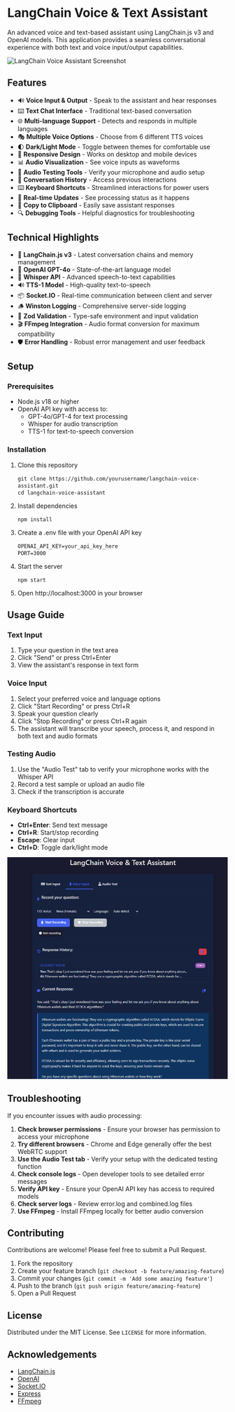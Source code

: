 # LangChain Voice & Text Assistant

An advanced voice and text-based assistant using LangChain.js v3 and OpenAI models. This application provides a seamless conversational experience with both text and voice input/output capabilities.

![LangChain Voice Assistant Screenshot](https://raw.githubusercontent.com/yourusername/langchain-voice-assistant/main/screenshot.png)

## Features

- 🔊 **Voice Input & Output** - Speak to the assistant and hear responses
- ⌨️ **Text Chat Interface** - Traditional text-based conversation
- 🌐 **Multi-language Support** - Detects and responds in multiple languages
- 🎭 **Multiple Voice Options** - Choose from 6 different TTS voices
- 🌓 **Dark/Light Mode** - Toggle between themes for comfortable use
- 📱 **Responsive Design** - Works on desktop and mobile devices
- 📊 **Audio Visualization** - See voice inputs as waveforms
- 🧪 **Audio Testing Tools** - Verify your microphone and audio setup
- 📜 **Conversation History** - Access previous interactions
- ⌨️ **Keyboard Shortcuts** - Streamlined interactions for power users
- 🔄 **Real-time Updates** - See processing status as it happens
- 📝 **Copy to Clipboard** - Easily save assistant responses
- 🔍 **Debugging Tools** - Helpful diagnostics for troubleshooting

## Technical Highlights

- 🔧 **LangChain.js v3** - Latest conversation chains and memory management
- 🤖 **OpenAI GPT-4o** - State-of-the-art language model
- 🎤 **Whisper API** - Advanced speech-to-text capabilities
- 🔊 **TTS-1 Model** - High-quality text-to-speech
- 📦 **Socket.IO** - Real-time communication between client and server
- 🪵 **Winston Logging** - Comprehensive server-side logging
- 🧩 **Zod Validation** - Type-safe environment and input validation
- 🎬 **FFmpeg Integration** - Audio format conversion for maximum compatibility
- 🛡️ **Error Handling** - Robust error management and user feedback

## Setup

### Prerequisites

- Node.js v18 or higher
- OpenAI API key with access to:
  - GPT-4o/GPT-4 for text processing
  - Whisper for audio transcription
  - TTS-1 for text-to-speech conversion

### Installation

1. Clone this repository
   ```
   git clone https://github.com/yourusername/langchain-voice-assistant.git
   cd langchain-voice-assistant
   ```

2. Install dependencies
   ```
   npm install
   ```

3. Create a .env file with your OpenAI API key
   ```
   OPENAI_API_KEY=your_api_key_here
   PORT=3000
   ```

4. Start the server
   ```
   npm start
   ```

5. Open http://localhost:3000 in your browser

## Usage Guide

### Text Input
1. Type your question in the text area
2. Click "Send" or press Ctrl+Enter
3. View the assistant's response in text form

### Voice Input
1. Select your preferred voice and language options
2. Click "Start Recording" or press Ctrl+R
3. Speak your question clearly
4. Click "Stop Recording" or press Ctrl+R again
5. The assistant will transcribe your speech, process it, and respond in both text and audio formats

### Testing Audio
1. Use the "Audio Test" tab to verify your microphone works with the Whisper API
2. Record a test sample or upload an audio file
3. Check if the transcription is accurate

### Keyboard Shortcuts
- **Ctrl+Enter**: Send text message
- **Ctrl+R**: Start/stop recording
- **Escape**: Clear input
- **Ctrl+D**: Toggle dark/light mode


![LangChain Voice Assistant Screenshot](./ss.png)

## Troubleshooting

If you encounter issues with audio processing:

1. **Check browser permissions** - Ensure your browser has permission to access your microphone
2. **Try different browsers** - Chrome and Edge generally offer the best WebRTC support
3. **Use the Audio Test tab** - Verify your setup with the dedicated testing function
4. **Check console logs** - Open developer tools to see detailed error messages
5. **Verify API key** - Ensure your OpenAI API key has access to required models
6. **Check server logs** - Review error.log and combined.log files
7. **Use FFmpeg** - Install FFmpeg locally for better audio conversion

## Contributing

Contributions are welcome! Please feel free to submit a Pull Request.

1. Fork the repository
2. Create your feature branch (`git checkout -b feature/amazing-feature`)
3. Commit your changes (`git commit -m 'Add some amazing feature'`)
4. Push to the branch (`git push origin feature/amazing-feature`)
5. Open a Pull Request

## License

Distributed under the MIT License. See `LICENSE` for more information.

## Acknowledgements

- [LangChain.js](https://js.langchain.com/)
- [OpenAI](https://openai.com/)
- [Socket.IO](https://socket.io/)
- [Express](https://expressjs.com/)
- [FFmpeg](https://ffmpeg.org/)